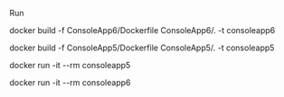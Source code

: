 Run 

docker build -f ConsoleApp6/Dockerfile ConsoleApp6/. -t consoleapp6


docker build -f ConsoleApp5/Dockerfile ConsoleApp5/. -t consoleapp5


docker run -it --rm consoleapp5

docker run -it --rm consoleapp6